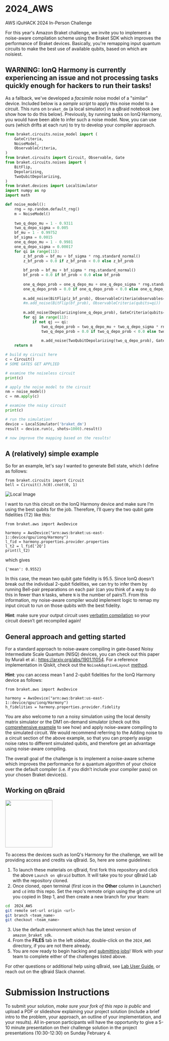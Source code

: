 # 2024_AWS
AWS iQuHACK 2024 In-Person Challenge

For this year's Amazon Braket challenge, we invite you to implement a noise-aware compilation scheme using the Braket SDK which improves the performance of Braket devices. Basically, you're remapping input quantum circuits to make the best use of available qubits, based on which are noisiest. 

## WARNING: IonQ Harmony is currently experiencing an issue and not processing tasks quickly enough for hackers to run their tasks!

As a fallback, we've developed a *facsimile* noise model of a "similar" device. Included below is a *sample script* to apply this noise model to a circuit. This runs on `braket_dm` (a local simulator) in a qBraid notebook (we show how to do this below).
Previously, by running tasks on IonQ Harmony, you would have been able to infer such a noise model. Now, you can use ours (which drifts at each run) to try to develop your compiler approach.

```python
from braket.circuits.noise_model import (
    GateCriteria,
    NoiseModel,
    ObservableCriteria,
)
from braket.circuits import Circuit, Observable, Gate
from braket.circuits.noises import (
    BitFlip,
    Depolarizing,
    TwoQubitDepolarizing,
)
from braket.devices import LocalSimulator
import numpy as np
import math

def noise_model():
    rng = np.random.default_rng()
    m = NoiseModel()
    
    two_q_depo_mu = 1 - 0.9311
    two_q_depo_sigma = 0.005
    bf_mu = 1 - 0.99752
    bf_sigma = 0.0015
    one_q_depo_mu = 1 - 0.9981
    one_q_depo_sigma = 0.00017
    for qi in range(11):
        z_bf_prob = bf_mu + bf_sigma * rng.standard_normal()
        z_bf_prob = 0.0 if z_bf_prob < 0.0 else z_bf_prob
        
        bf_prob = bf_mu + bf_sigma * rng.standard_normal()
        bf_prob = 0.0 if bf_prob < 0.0 else bf_prob
        
        one_q_depo_prob = one_q_depo_mu + one_q_depo_sigma * rng.standard_normal()
        one_q_depo_prob = 0.0 if one_q_depo_prob < 0.0 else one_q_depo_prob
        
        m.add_noise(BitFlip(z_bf_prob), ObservableCriteria(observables=Observable.Z, qubits=qi))
        #m.add_noise(BitFlip(bf_prob), ObservableCriteria(qubits=qi))
        
        m.add_noise(Depolarizing(one_q_depo_prob), GateCriteria(qubits=qi))
        for qj in range(11):
            if not qj == qi:
                two_q_depo_prob = two_q_depo_mu + two_q_depo_sigma * rng.standard_normal()
                two_q_depo_prob = 0.0 if two_q_depo_prob < 0.0 else two_q_depo_prob
                
                m.add_noise(TwoQubitDepolarizing(two_q_depo_prob), GateCriteria(gates=[Gate.CNot, Gate.Swap, Gate.CPhaseShift], qubits=[qi, qj]))
    return m

# build my circuit here
c = Circuit()
# SOME GATES GET APPLIED

# examine the noiseless circuit 
print(c)

# apply the noise model to the circuit 
nm = noise_model()
c = nm.apply(c)

# examine the noisy circuit 
print(c)

# run the simulation!
device = LocalSimulator('braket_dm')
result = device.run(c, shots=1000).result()

# now improve the mapping based on the results!
```

## A (relatively) simple example

So for an example, let's say I wanted to generate Bell state, which I define as follows: 
```
from braket.circuits import Circuit
bell = Circuit().h(0).cnot(0, 1)
``` 
![Local Image](standard-Bell.png)

I want to run this circuit on the IonQ Harmony device and make sure I’m using the best qubits for the job. Therefore, I’ll query the two qubit gate fidelities (T2) like this: 
```
from braket.aws import AwsDevice

harmony = AwsDevice("arn:aws:braket:us-east-1::device/qpu/ionq/Harmony")
l_fid = harmony.properties.provider.properties
l_t2 = l_fid['2Q']
print(l_t2)
```
which gives
```
{'mean': 0.9552}
```
In this case, the mean two qubit gate fidelity is 95.5. Since IonQ doesn't break out the individual 2-qubit fidelities, we can try to infer them by running Bell-pair preparations on each pair (can you think of a way to do this in fewer than `N` tasks, where `N` is the number of pairs?). From this information, my noise-aware compiler would implement logic to remap my input circuit to run on those qubits with the best fidelity.

**Hint**: make sure your output circuit uses [verbatim compilation](https://github.com/amazon-braket/amazon-braket-examples/blob/main/examples/braket_features/Verbatim_Compilation.ipynb) so your circuit doesn’t get recompiled again!

## General approach and getting started

For a standard approach to noise-aware compiling in gate-based Noisy Intermediate Scale Quantum (NISQ) devices, you can check out this paper by Murali et al.: https://arxiv.org/abs/1901.11054. For a reference implementation in Qiskit, check out the `NoiseAdaptiveLayout` [method](https://docs.quantum.ibm.com/api/qiskit/qiskit.transpiler.passes.NoiseAdaptiveLayout).

**Hint**: you can access mean 1 and 2-qubit fidelities for the IonQ Harmony device as follows:
```
from braket.aws import AwsDevice

harmony = AwsDevice("arn:aws:braket:us-east-1::device/qpu/ionq/Harmony")
h_fidelities = harmony.properties.provider.fidelity
```
You are also welcome to run a noisy simulation using the local density matrix simulator or the DM1 on-demand simulator (check out this [comprehensive example](https://github.com/amazon-braket/amazon-braket-examples/blob/main/examples/braket_features/Simulating_Noise_On_Amazon_Braket.ipynb) to see how) and apply noise-aware compiling to the simulated circuit. We would recommend referring to the Adding noise to a circuit section of the above example, so that you can properly assign noise rates to different simulated qubits, and therefore get an advantage using noise-aware compiling.

The overall goal of the challenge is to implement a noise-aware scheme which improves the performance for a quantum algorithm of your choice over the default compiler (i.e. if you didn’t include your compiler pass) on your chosen Braket device(s). 


## Working on qBraid
[<img src="https://qbraid-static.s3.amazonaws.com/logos/Launch_on_qBraid_white.png" width="150">](https://account.qbraid.com?gitHubUrl=https://github.com/iQuHACK/2024_AWS.git)

To access the devices such as IonQ's Harmony for the challenge, we will be providing access and credits via qBraid. So, here are some guidelines:
1. To launch these materials on qBraid, first fork this repository and click the above `Launch on qBraid` button. It will take you to your qBraid Lab with the repository cloned.
2. Once cloned, open terminal (first icon in the **Other** column in Launcher) and `cd` into this repo. Set the repo's remote origin using the git clone url you copied in Step 1, and then create a new branch for your team:
```bash
cd  2024_AWS
git remote set-url origin <url>
git branch <team_name>
git checkout <team_name>
```
3. Use the default environment which has the latest version of `amazon_braket_sdk`. 
4. From the **FILES** tab in the left sidebar, double-click on the `2024_AWS` directory, if you are not there already.
6. You are now ready to begin hacking and [submitting jobs](https://docs.qbraid.com/projects/lab/en/latest/lab/quantum_jobs.html)! Work with your team to complete either of the challenges listed above.

For other questions or additional help using qBraid, see [Lab User Guide](https://docs.qbraid.com/en/latest/), or reach out on the qBraid Slack channel.

# Submission Instructions
To submit your solution, *make sure your fork of this repo is public* and upload a PDF or slideshow explaining your project solution (include a brief intro to the problem, your approach, an outline of your implementation, and your results). All in-person participants will have the opportunity to give a 5-10 minute presentation on their challenge solution in the project presentations (10:30-12:30) on Sunday February 4. 
